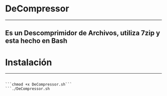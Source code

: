 # DeCompressor
--------------

Es un Descomprimidor de Archivos, utiliza 7zip y esta hecho en Bash
-------------------------------------------------------------------

# Instalación
-------------

```git clone https://www.github.com/S0ulx3/DeCompressor

```chmod +x DeCompressor.sh```
```./DeCompressor.sh
```
